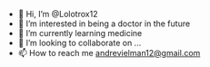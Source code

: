 - 👋 Hi, I’m @Lolotrox12
- 👀 I’m interested in being a doctor in the future
- 🌱 I’m currently learning medicine 
- 💞️ I’m looking to collaborate on ...
- 📫 How to reach me andrevielman12@gmail.com

<!---
Lolotrox12/Lolotrox12 is a ✨ special ✨ repository because its `README.md` (this file) appears on your GitHub profile.
You can click the Preview link to take a look at your changes.
--->
